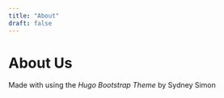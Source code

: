```yaml
---
title: "About"
draft: false
---
```


# About Us

Made with using the *Hugo Bootstrap Theme* by Sydney Simon

